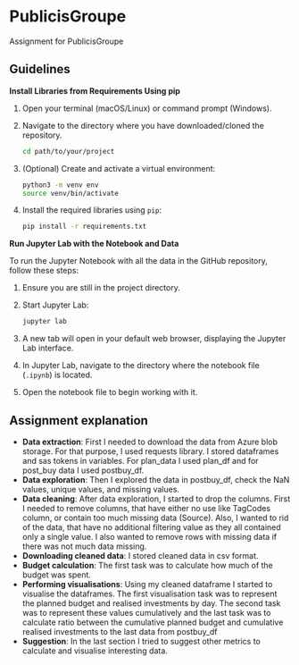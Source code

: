 # PublicisGroupe
Assignment for PublicisGroupe

## Guidelines
**Install Libraries from Requirements Using pip**
1. Open your terminal (macOS/Linux) or command prompt (Windows).
2. Navigate to the directory where you have downloaded/cloned the repository.
    ```sh
    cd path/to/your/project
    ```
3. (Optional) Create and activate a virtual environment:
      ```sh
      python3 -m venv env
      source venv/bin/activate
      ```
5. Install the required libraries using `pip`:

    ```sh
    pip install -r requirements.txt
    ```
**Run Jupyter Lab with the Notebook and Data**

To run the Jupyter Notebook with all the data in the GitHub repository, follow these steps:

1. Ensure you are still in the project directory.
2. Start Jupyter Lab:

    ```sh
    jupyter lab
    ```
3. A new tab will open in your default web browser, displaying the Jupyter Lab interface.
4. In Jupyter Lab, navigate to the directory where the notebook file (`.ipynb`) is located.
5. Open the notebook file to begin working with it.


## Assignment explanation

- **Data extraction**: First I needed to download the data from Azure blob storage. For that purpose, I used requests library. I stored dataframes and sas tokens in variables. For plan_data I used plan_df and for post_buy data I used postbuy_df.
- **Data exploration**: Then I explored the data in postbuy_df, check the NaN values, unique values, and missing values.
- **Data cleaning**: After data exploration, I started to drop the columns. First I needed to remove columns, that have either no use like TagCodes column, or contain too much missing data (Source). Also, I wanted to rid of the data, that have no additional filtering value as they all contained only a single value. I also wanted to remove rows with missing data if there was not much data missing.
-  **Downloading cleaned data**: I stored cleaned data in csv format.
-  **Budget calculation**: The first task was to calculate how much of the budget was spent. 
-  **Performing visualisations**: Using my cleaned dataframe I started to visualise the dataframes. The first visualisation task was to represent the planned budget and realised investments by day. The second task was to represent these values cumulatively and the last task was to calculate ratio between the cumulative planned budget and cumulative realised investments to the last data from postbuy_df
- **Suggestion**: In the last section I tried to suggest other metrics to calculate and visualise interesting data.



